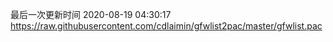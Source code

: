 最后一次更新时间 2020-08-19 04:30:17
https://raw.githubusercontent.com/cdlaimin/gfwlist2pac/master/gfwlist.pac

